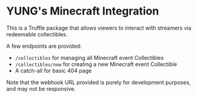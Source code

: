 # YUNG's Minecraft Integration

This is a Truffle package that allows viewers to interact with streamers via redeemable collectibles.

A few endpoints are provided:
- `/collectibles` for managing all Minecraft event Collectibles
- `/collectibles/new` for creating a new Minecraft event Collectible
- A catch-all for basic 404 page

Note that the webhook URL provided is purely for development purposes, and may not be responsive.
